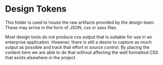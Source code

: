 # Design Tokens

This folder is used to house the raw artifacts provided by the design team.
These may arrive in the form of JSON, css or sass files.

Most design tools do not produce css output that is suitable for use in an enterprise
application. However, there is still a desire to capture as much output as possible
and track that effort in source control. By placing the content here we are able to do
that without affecting the well formatted CSS that exists elsewhere in the project.
